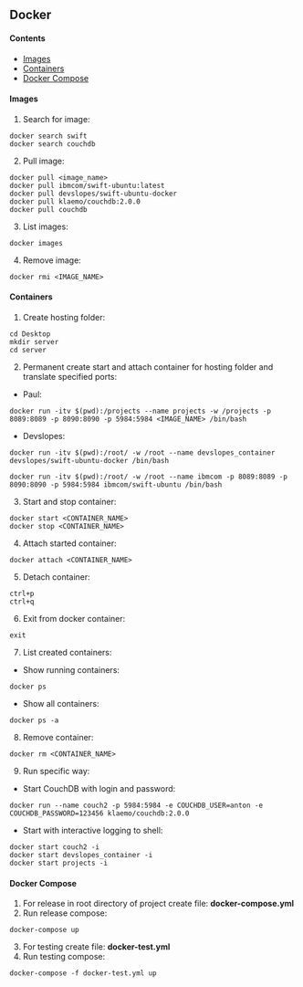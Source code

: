 ## Docker

#### Contents
- [Images](#images)
- [Containers](#containers)
- [Docker Compose](#docker-compose)

#### Images
1. Search for image:
```
docker search swift
docker search couchdb
```
2. Pull image:
```
docker pull <image_name>
docker pull ibmcom/swift-ubuntu:latest
docker pull devslopes/swift-ubuntu-docker
docker pull klaemo/couchdb:2.0.0
docker pull couchdb
```
3. List images:
```
docker images
```
4. Remove image:
```
docker rmi <IMAGE_NAME>
```

#### Containers
1. Create hosting folder:
```
cd Desktop
mkdir server
cd server
```
2. Permanent create start and attach container for hosting folder and translate specified ports:
 - Paul:
```
docker run -itv $(pwd):/projects --name projects -w /projects -p 8089:8089 -p 8090:8090 -p 5984:5984 <IMAGE_NAME> /bin/bash
```
 - Devslopes:
```
docker run -itv $(pwd):/root/ -w /root --name devslopes_container devslopes/swift-ubuntu-docker /bin/bash
```
```
docker run -itv $(pwd):/root/ -w /root --name ibmcom -p 8089:8089 -p 8090:8090 -p 5984:5984 ibmcom/swift-ubuntu /bin/bash
```
3. Start and stop container:
```
docker start <CONTAINER_NAME>
docker stop <CONTAINER_NAME>
```
4. Attach started container:
```
docker attach <CONTAINER_NAME>
```
5. Detach container:
```
ctrl+p
ctrl+q
```
6. Exit from docker container:
```
exit
```
7. List created containers:
 - Show running containers:
 ```
 docker ps
 ```
  - Show all containers:
 ```
 docker ps -a
 ```
8. Remove container:
```
docker rm <CONTAINER_NAME>
```
9. Run specific way:
 - Start CouchDB with login and password:
```
docker run --name couch2 -p 5984:5984 -e COUCHDB_USER=anton -e COUCHDB_PASSWORD=123456 klaemo/couchdb:2.0.0
```
 - Start with interactive logging to shell:
```
docker start couch2 -i
docker start devslopes_container -i
docker start projects -i
```

#### Docker Compose
1. For release in root directory of project create file:
**docker-compose.yml**
2. Run release compose:
```
docker-compose up
```
3. For testing create file:
**docker-test.yml**
4. Run testing compose:
```
docker-compose -f docker-test.yml up
```
